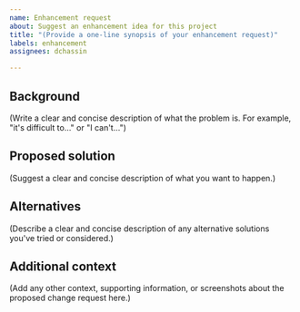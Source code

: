 ```yaml
---
name: Enhancement request
about: Suggest an enhancement idea for this project
title: "(Provide a one-line synopsis of your enhancement request)"
labels: enhancement
assignees: dchassin

---
```


## Background
(Write a clear and concise description of what the problem is. For example, "it's difficult to..." or "I can't...")

## Proposed solution
(Suggest a clear and concise description of what you want to happen.)

## Alternatives
(Describe a clear and concise description of any alternative solutions you've tried or considered.)

## Additional context
(Add any other context, supporting information, or screenshots about the proposed change request here.)
